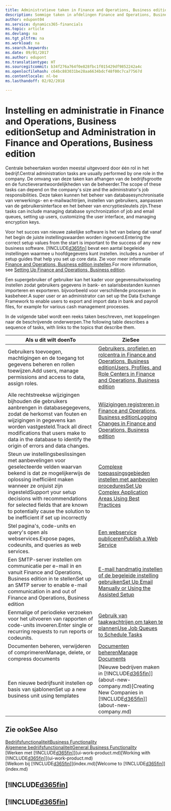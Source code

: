 ```yaml
---
title: Administratieve taken in Finance and Operations, Business edition | Microsoft Docs
description: Sommige taken in afdelingen Finance and Operations, Business edition vereisen centrale administratie en instelling. Zie om welke taken het gaat en wat u hiermee doet.
author: edupont04
ms.service: dynamics365-financials
ms.topic: article
ms.devlang: na
ms.tgt_pltfrm: na
ms.workload: na
ms.search.keywords: 
ms.date: 09/01/2017
ms.author: edupont
ms.translationtype: HT
ms.sourcegitcommit: b34f276a764f0e828fbc1f015429df9852242a4c
ms.openlocfilehash: c64bc883031be28aa6634bdcf48f00c7ca77567d
ms.contentlocale: nl-be
ms.lasthandoff: 02/02/2018

---
```

# <a name="setup-and-administration-in-finance-and-operations-business-edition"></a><span data-ttu-id="90006-104">Instelling en administratie in Finance and Operations, Business edition</span><span class="sxs-lookup"><span data-stu-id="90006-104">Setup and Administration in Finance and Operations, Business edition</span></span>
<span data-ttu-id="90006-105">Centrale beheertaken worden meestal uitgevoerd door één rol in het bedrijf.</span><span class="sxs-lookup"><span data-stu-id="90006-105">Central administration tasks are usually performed by one role in the company.</span></span> <span data-ttu-id="90006-106">De omvang van deze taken kan afhangen van de bedrijfsgrootte en de functieverantwoordelijkheden van de beheerder.</span><span class="sxs-lookup"><span data-stu-id="90006-106">The scope of these tasks can depend on the company's size and the administrator's job responsibilities.</span></span> <span data-ttu-id="90006-107">Deze taken kunnen het beheer van databasesynchronisatie van verwerkings- en e-mailwachtrijen, instellen van gebruikers, aanpassen van de gebruikersinterface en het beheer van encryptiesleutels zijn.</span><span class="sxs-lookup"><span data-stu-id="90006-107">These tasks can include managing database synchronization of job and email queues, setting up users, customizing the user interface, and managing encryption keys.</span></span>  

<span data-ttu-id="90006-108">Voor het succes van nieuwe zakelijke software is het van belang dat vanaf het begin de juiste instellingswaarden worden ingevoerd.</span><span class="sxs-lookup"><span data-stu-id="90006-108">Entering the correct setup values from the start is important to the success of any new business software.</span></span> [!INCLUDE[d365fin](includes/d365fin_md.md)]<span data-ttu-id="90006-109"> bevat een aantal begeleide instellingen waarmee u hoofdgegevens kunt instellen.</span><span class="sxs-lookup"><span data-stu-id="90006-109"> includes a number of setup guides that help you set up core data.</span></span> <span data-ttu-id="90006-110">Zie voor meer informatie [Finance and Operations, Business edition instellen](setup.md).</span><span class="sxs-lookup"><span data-stu-id="90006-110">For more information, see [Setting Up Finance and Operations, Business edition](setup.md).</span></span>

<!--Whether you use [!INCLUDE[rim](../../includes/rim_md.md)] to implement setup values or you manually enter them in the new company, you can support your setup decisions with some general recommendations for selected setup fields that are known to potentially cause the solution to be inefficient if defined incorrectly.-->  

<span data-ttu-id="90006-111">Een supergebruiker of gebruiker kan het kader voor gegevensuitwisseling instellen zodat gebruikers gegevens in bank- en salarisbestanden kunnen importeren en exporteren. bijvoorbeeld voor verschillende processen in kasbeheer.</span><span class="sxs-lookup"><span data-stu-id="90006-111">A super user or an administrator can set up the Data Exchange Framework to enable users to export and import data in bank and payroll files, for example for various cash management processes.</span></span>  

<span data-ttu-id="90006-112">In de volgende tabel wordt een reeks taken beschreven, met koppelingen naar de beschrijvende onderwerpen.</span><span class="sxs-lookup"><span data-stu-id="90006-112">The following table describes a sequence of tasks, with links to the topics that describe them.</span></span>   

|<span data-ttu-id="90006-113">**Als u dit wilt doen**</span><span class="sxs-lookup"><span data-stu-id="90006-113">**To**</span></span>|<span data-ttu-id="90006-114">**Zie**</span><span class="sxs-lookup"><span data-stu-id="90006-114">**See**</span></span>|  
|------------|-------------|  
|<span data-ttu-id="90006-115">Gebruikers toevoegen, machtigingen en de toegang tot gegevens beheren en rollen toewijzen.</span><span class="sxs-lookup"><span data-stu-id="90006-115">Add users, manage permissions and access to data, assign roles.</span></span>|[<span data-ttu-id="90006-116">Gebruikers, profielen en rolcentra in Finance and Operations, Business edition</span><span class="sxs-lookup"><span data-stu-id="90006-116">Users, Profiles, and Role Centers in Finance and Operations, Business edition</span></span>](admin-users-profiles-roles.md)|  
|<span data-ttu-id="90006-117">Alle rechtstreekse wijzigingen bijhouden die gebruikers aanbrengen in databasegegevens, zodat de herkomst van fouten en wijzigingen in gegevens kan worden vastgesteld.</span><span class="sxs-lookup"><span data-stu-id="90006-117">Track all direct modifications that users make to data in the database to identify the origin of errors and data changes.</span></span>|[<span data-ttu-id="90006-118">Wijzigingen registreren in Finance and Operations, Business edition</span><span class="sxs-lookup"><span data-stu-id="90006-118">Logging Changes in Finance and Operations, Business edition</span></span>](across-log-changes.md)|  
|<span data-ttu-id="90006-119">Steun uw instellingsbeslissingen met aanbevelingen voor geselecteerde velden waarvan bekend is dat ze mogelijkerwijs de oplossing inefficiënt maken wanneer ze onjuist zijn ingesteld</span><span class="sxs-lookup"><span data-stu-id="90006-119">Support your setup decisions with recommendations for selected fields that are known to potentially cause the solution to be inefficient if set up incorrectly</span></span>|[<span data-ttu-id="90006-120">Complexe toepassingsgebieden instellen met aanbevolen procedures</span><span class="sxs-lookup"><span data-stu-id="90006-120">Set Up Complex Application Areas Using Best Practices</span></span>](set-up-complex-application-areas-using-best-practices.md)|  
|<span data-ttu-id="90006-121">Stel pagina's, code-units en query's open als webservices.</span><span class="sxs-lookup"><span data-stu-id="90006-121">Expose pages, codeunits, and queries as web services.</span></span>|[<span data-ttu-id="90006-122">Een webservice publiceren</span><span class="sxs-lookup"><span data-stu-id="90006-122">Publish a Web Service</span></span>](across-how-publish-web-service.md)|  
|<span data-ttu-id="90006-123">Een SMTP-server instellen om communicatie per e-mail in en vanuit Finance and Operations, Business edition in te stellen</span><span class="sxs-lookup"><span data-stu-id="90006-123">Set up an SMTP server to enable e-mail communication in and out of Finance and Operations, Business edition</span></span>| [<span data-ttu-id="90006-124">E-mail handmatig instellen of de begeleide instelling gebruiken</span><span class="sxs-lookup"><span data-stu-id="90006-124">Set Up Email Manually or Using the Assisted Setup</span></span>](madeira-how-setup-email.md)|  
|<span data-ttu-id="90006-125">Eenmalige of periodieke verzoeken voor het uitvoeren van rapporten of code-units invoeren.</span><span class="sxs-lookup"><span data-stu-id="90006-125">Enter single or recurring requests to run reports or codeunits.</span></span>|[<span data-ttu-id="90006-126">Gebruik van taakwachtrijen om taken te plannen</span><span class="sxs-lookup"><span data-stu-id="90006-126">Use Job Queues to Schedule Tasks</span></span>](admin-job-queues-schedule-tasks.md)|  
|<span data-ttu-id="90006-127">Documenten beheren, verwijderen of comprimeren</span><span class="sxs-lookup"><span data-stu-id="90006-127">Manage, delete, or compress documents</span></span>|[<span data-ttu-id="90006-128">Documenten beheren</span><span class="sxs-lookup"><span data-stu-id="90006-128">Manage Documents</span></span>](admin-manage-documents.md)|  
|<span data-ttu-id="90006-129">Een nieuwe bedrijfsunit instellen op basis van sjablonen</span><span class="sxs-lookup"><span data-stu-id="90006-129">Set up a new business unit using templates</span></span>|<span data-ttu-id="90006-130">[Nieuwe bedrijven maken in [!INCLUDE[d365fin](includes/d365fin_md.md)]](about-new-company.md)</span><span class="sxs-lookup"><span data-stu-id="90006-130">[Creating New Companies in [!INCLUDE[d365fin](includes/d365fin_md.md)]](about-new-company.md)</span></span>|  

## <a name="see-also"></a><span data-ttu-id="90006-131">Zie ook</span><span class="sxs-lookup"><span data-stu-id="90006-131">See Also</span></span>
[<span data-ttu-id="90006-132">Bedrijfsfunctionaliteit</span><span class="sxs-lookup"><span data-stu-id="90006-132">Business Functionality</span></span>](madeira-business-functionality.md)  
[<span data-ttu-id="90006-133">Algemene bedrijfsfunctionaliteit</span><span class="sxs-lookup"><span data-stu-id="90006-133">General Business Functionality</span></span>](ui-across-business-areas.md)  
<span data-ttu-id="90006-134">[Werken met [!INCLUDE[d365fin](includes/d365fin_md.md)]](ui-work-product.md)</span><span class="sxs-lookup"><span data-stu-id="90006-134">[Working with [!INCLUDE[d365fin](includes/d365fin_md.md)]](ui-work-product.md)</span></span>  
<span data-ttu-id="90006-135">[Welkom bij [!INCLUDE[d365fin](includes/d365fin_md.md)]](index.md)</span><span class="sxs-lookup"><span data-stu-id="90006-135">[Welcome to [!INCLUDE[d365fin](includes/d365fin_md.md)]](index.md)</span></span>  

## [!INCLUDE[d365fin](includes/free_trial_md.md)]  
## [!INCLUDE[d365fin](includes/training_link_md.md)]

